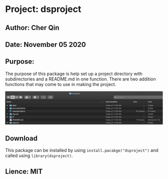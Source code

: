 # Project: dsproject

## Author: Cher Qin

## Date: November 05 2020

## Purpose: 
The purpose of this package is help set up a project directory with subdirectories and a README.md in one function. There are two addition functions that may come to use in making the project.

!["an example of a project created using dsproject"](example.png)

## Download
This package can be installed by using `install.pacakge("dsproject")` and called using `library(dsproject)`.

## Lience: MIT

